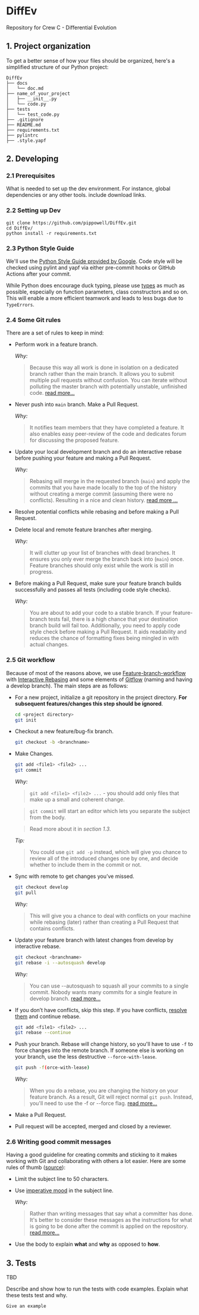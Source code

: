 # DiffEv

Repository for Crew C - Differential Evolution

## 1. Project organization

To get a better sense of how your files should be organized, here's a simplified structure of our Python project:

```
DiffEv
├── docs
│   └── doc.md
├── name_of_your_project
│   ├── __init__.py
│   └── code.py
├── tests
│   └── test_code.py
├── .gitignore
├── README.md
├── requirements.txt
├── pylintrc
├── .style.yapf
```

## 2. Developing

### 2.1 Prerequisites

What is needed to set up the dev environment. For instance, global dependencies or any other tools. include download links.

### 2.2 Setting up Dev

```shell
git clone https://github.com/pippowell/DiffEv.git
cd DiffEv/
python install -r requirements.txt
```

### 2.3 Python Style Guide

We'll use the [Python Style Guide provided by Google](https://google.github.io/styleguide/pyguide.html). Code style will be checked using pylint and yapf via either pre-commit hooks or GitHub Actions after your commit.

While Python does encourage duck typing, please use [types](https://docs.python.org/3/library/typing.html) as much as possible, especially on function parameters, class constructors and so on. This will enable a more efficient teamwork and leads to less bugs due to `TypeErrors`.

### 2.4 Some Git rules

There are a set of rules to keep in mind:

- Perform work in a feature branch.

  _Why:_

  > Because this way all work is done in isolation on a dedicated branch rather than the main branch. It allows you to submit multiple pull requests without confusion. You can iterate without polluting the master branch with potentially unstable, unfinished code. [read more...](https://www.atlassian.com/git/tutorials/comparing-workflows#feature-branch-workflow)

- Never push into `main` branch. Make a Pull Request.

  _Why:_

  > It notifies team members that they have completed a feature. It also enables easy peer-review of the code and dedicates forum for discussing the proposed feature.

- Update your local development branch and do an interactive rebase before pushing your feature and making a Pull Request.

  _Why:_

  > Rebasing will merge in the requested branch (`main`) and apply the commits that you have made locally to the top of the history without creating a merge commit (assuming there were no conflicts). Resulting in a nice and clean history. [read more ...](https://www.atlassian.com/git/tutorials/merging-vs-rebasing)

- Resolve potential conflicts while rebasing and before making a Pull Request.
- Delete local and remote feature branches after merging.

  _Why:_

  > It will clutter up your list of branches with dead branches. It ensures you only ever merge the branch back into (`main`) once. Feature branches should only exist while the work is still in progress.

- Before making a Pull Request, make sure your feature branch builds successfully and passes all tests (including code style checks).

  _Why:_

  > You are about to add your code to a stable branch. If your feature-branch tests fail, there is a high chance that your destination branch build will fail too. Additionally, you need to apply code style check before making a Pull Request. It aids readability and reduces the chance of formatting fixes being mingled in with actual changes.

### 2.5 Git workflow

Because of most of the reasons above, we use [Feature-branch-workflow](https://www.atlassian.com/git/tutorials/comparing-workflows#feature-branch-workflow) with [Interactive Rebasing](https://www.atlassian.com/git/tutorials/merging-vs-rebasing#the-golden-rule-of-rebasing) and some elements of [Gitflow](https://www.atlassian.com/git/tutorials/comparing-workflows#gitflow-workflow) (naming and having a develop branch). The main steps are as follows:

- For a new project, initialize a git repository in the project directory. **For subsequent features/changes this step should be ignored**.

  ```sh
  cd <project directory>
  git init
  ```

- Checkout a new feature/bug-fix branch.
  ```sh
  git checkout -b <branchname>
  ```

- Make Changes.

  ```sh
  git add <file1> <file2> ...
  git commit
  ```

  _Why:_

  > `git add <file1> <file2> ...` - you should add only files that make up a small and coherent change.

  > `git commit` will start an editor which lets you separate the subject from the body.

  > Read more about it in _section 1.3_.

  _Tip:_

  > You could use `git add -p` instead, which will give you chance to review all of the introduced changes one by one, and decide whether to include them in the commit or not.

- Sync with remote to get changes you’ve missed.

  ```sh
  git checkout develop
  git pull
  ```

  _Why:_
  > This will give you a chance to deal with conflicts on your machine while rebasing (later) rather than creating a Pull Request that contains conflicts.
- Update your feature branch with latest changes from develop by interactive rebase.
  
  ```sh
  git checkout <branchname>
  git rebase -i --autosquash develop
  ```

  _Why:_
  > You can use --autosquash to squash all your commits to a single commit. Nobody wants many commits for a single feature in develop branch. [read more...](https://robots.thoughtbot.com/autosquashing-git-commits)
- If you don’t have conflicts, skip this step. If you have conflicts, [resolve them](https://help.github.com/articles/resolving-a-merge-conflict-using-the-command-line/) and continue rebase.
  
  ```sh
  git add <file1> <file2> ...
  git rebase --continue
  ```

- Push your branch. Rebase will change history, so you'll have to use `-f` to force changes into the remote branch. If someone else is working on your branch, use the less destructive `--force-with-lease`.
  
  ```sh
  git push -f(orce-with-lease)
  ```
  
  _Why:_
  > When you do a rebase, you are changing the history on your feature branch. As a result, Git will reject normal `git push`. Instead, you'll need to use the -f or --force flag. [read more...](https://developer.atlassian.com/blog/2015/04/force-with-lease/)
- Make a Pull Request.
- Pull request will be accepted, merged and closed by a reviewer.

### 2.6 Writing good commit messages

Having a good guideline for creating commits and sticking to it makes working with Git and collaborating with others a lot easier. Here are some rules of thumb ([source](https://chris.beams.io/posts/git-commit/#seven-rules)):

- Limit the subject line to 50 characters.
- Use [imperative mood](https://en.wikipedia.org/wiki/Imperative_mood) in the subject line.

  _Why:_

  > Rather than writing messages that say what a committer has done. It's better to consider these messages as the instructions for what is going to be done after the commit is applied on the repository. [read more...](https://news.ycombinator.com/item?id=2079612)

- Use the body to explain **what** and **why** as opposed to **how**.

## 3. Tests

TBD

Describe and show how to run the tests with code examples.
Explain what these tests test and why.

```shell
Give an example
```
